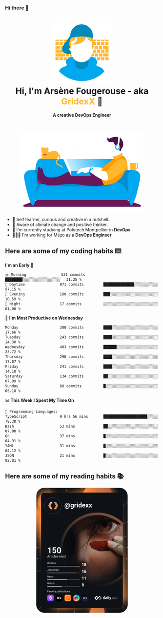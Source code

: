 ### Hi there 👋

<!--
**GridexX/gridexx** is a ✨ _special_ ✨ repository because its `README.md` (this file) appears on your GitHub profile.

Here are some ideas to get you started:

- 🔭 I’m currently working on ...
- 🌱 I’m currently learning ...
- 👯 I’m looking to collaborate on ...
- 🤔 I’m looking for help with ...
- 💬 Ask me about ...
- 📫 How to reach me: ...
- 😄 Pronouns: ...
- ⚡ Fun fact: ...
-->


<!-- Header -->
<h1 align="center">
  <img src="./images/user_profile.png" width="200">
  <br>
  Hi, I'm Arsène Fougerouse - aka <span style="color:#ffb72e">GridexX</span> 👋
</h1>


<p align="center">
  <b>A creative DevOps Engineer </b>
</p>
<br/>
<p align="center">
  <img src="./images/man_couch.png" width="400">
</p>

- 🎨 Self learner, curious and creative in a nutshell. 
- 🌱 Aware of climate change and positive thinker.
- 📕 I'm currently studying at Polytech Montpellier in **DevOps**
- 👨🏻‍💻 I'm working for [Mezo](https://meso-lr.umontpellier.fr/) as a **DevOps Engineer**


## Here are some of my coding habits ⌨️

<!-- Add a section about tech and Ops stack
  Like this one : https://github.com/Xanthus58#-tech-stack
-->
<!--START_SECTION:waka-->
**I'm an Early 🐤** 

```text
🌞 Morning                531 commits         ████████░░░░░░░░░░░░░░░░░   31.25 % 
🌆 Daytime                971 commits         ██████████████░░░░░░░░░░░   57.15 % 
🌃 Evening                180 commits         ███░░░░░░░░░░░░░░░░░░░░░░   10.59 % 
🌙 Night                  17 commits          ░░░░░░░░░░░░░░░░░░░░░░░░░   01.00 % 
```
📅 **I'm Most Productive on Wednesday** 

```text
Monday                   300 commits         ████░░░░░░░░░░░░░░░░░░░░░   17.66 % 
Tuesday                  243 commits         ████░░░░░░░░░░░░░░░░░░░░░   14.30 % 
Wednesday                403 commits         ██████░░░░░░░░░░░░░░░░░░░   23.72 % 
Thursday                 290 commits         ████░░░░░░░░░░░░░░░░░░░░░   17.07 % 
Friday                   241 commits         ████░░░░░░░░░░░░░░░░░░░░░   14.18 % 
Saturday                 134 commits         ██░░░░░░░░░░░░░░░░░░░░░░░   07.89 % 
Sunday                   88 commits          █░░░░░░░░░░░░░░░░░░░░░░░░   05.18 % 
```


📊 **This Week I Spent My Time On** 

```text
💬 Programming Languages: 
TypeScript               9 hrs 56 mins       ████████████████████░░░░░   78.30 % 
Bash                     53 mins             ██░░░░░░░░░░░░░░░░░░░░░░░   07.00 % 
Go                       37 mins             █░░░░░░░░░░░░░░░░░░░░░░░░   04.91 % 
YAML                     31 mins             █░░░░░░░░░░░░░░░░░░░░░░░░   04.12 % 
JSON                     21 mins             █░░░░░░░░░░░░░░░░░░░░░░░░   02.81 % 
```


<!--END_SECTION:waka-->

## Here are some of my reading habits 📚
<div  align="center">
  <img src="./images/devcard.svg" width="300">
</div>
